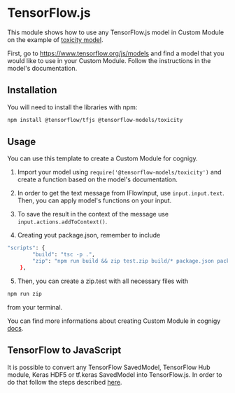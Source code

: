 ﻿# TensorFlow.js

This module shows how to use any TensorFlow.js model in Custom Module on the example of [toxicity model](https://github.com/tensorflow/tfjs-models/tree/master/toxicity).

First, go to https://www.tensorflow.org/js/models and find a model that you would like to use in your Custom Module. Follow the instructions in the model's documentation.

## Installation

You will need to install the libraries with npm:

```bash
npm install @tensorflow/tfjs @tensorflow-models/toxicity
```

## Usage

You can use this template to create a Custom Module for cognigy.

1. Import your model using `require('@tensorflow-models/toxicity')` and create a function based on the model's documentation.

2. In order to get the text message from IFlowInput, use `input.input.text`. Then, you can apply model's functions on your input.

3. To save the result in the context of the message use `input.actions.addToContext()`. 

4. Creating yout package.json, remember to include
```	bash
"scripts": {
		"build": "tsc -p .",
		"zip": "npm run build && zip test.zip build/* package.json package-lock.json README.md icon.png icon-large.png"
	},
```

5. Then, you can create a zip.test with all necessary files with
```bash
npm run zip
```
from your terminal.

You can find more informations about creating Custom Module in cognigy [docs](https://docs.cognigy.com/docs/integration-framework).


## TensorFlow to JavaScript

It is possible to convert any TensorFlow SavedModel, TensorFlow Hub module, Keras HDF5 or tf.keras SavedModel into TensorFlow.js. In order to do that follow the steps described [here](https://github.com/tensorflow/tfjs/tree/master/tfjs-converter).
